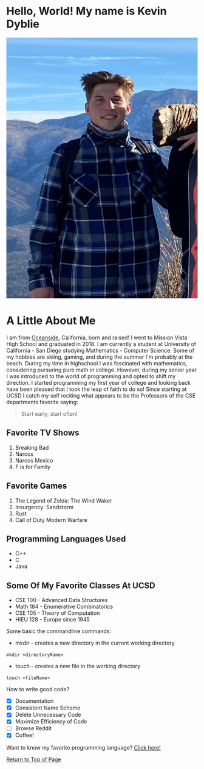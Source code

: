 # **Hello, World! My name is Kevin Dyblie**

![](Bear2020.jpg)

# A Little About Me

I am from [Oceanside](https://visitoceanside.org/), California, born and raised! I went to Mission Vista High School and graduated in 2018. I am currently a student at University of California - San Diego studying Mathematics - Computer Science. Some of my hobbies are skiing, gaming, and during the summer I'm probably at the beach. During my time in highschool I was fascinated with mathematics, considering pursuring pure math in college. However, during my senior year I was introduced to the world of programming and opted to shift my direction. I started programming my first year of college and looking back have been pleased that I took the leap of faith to do so! Since starting at UCSD I catch my self reciting what appears to be the Professors of the CSE departments favorite saying:
> Start early, start often!

## Favorite TV Shows
1. Breaking Bad 
2. Narcos
3. Narcos Mexico
4. F is for Family

## Favorite Games
1. The Legend of Zelda: The Wind Waker
2. Insurgency: Sandstorm
3. Rust
4. Call of Duty Modern Warfare

## Programming Languages Used
 - C++
 - C
 - Java

## Some Of My Favorite Classes At UCSD
- CSE 100 - Advanced Data Structures
- Math 184 - Enumerative Combinatorics
- CSE 105 - Theory of Computation
- HIEU 128 - Europe since 1945

Some basic the commandline commands:
- mkdir - creates a new directory in the current working directory
```
mkdir <directoryName>
```
- touch - creates a new file in the working directory
```
touch <fileName>
```
How to write good code?
- [x] Documentation
- [x] Consistent Name Scheme
- [x] Delete Unnecessary Code
- [x] Maximize Efficiency of Code
- [ ] Browse Reddit
- [x] Coffee!

Want to know my favorite programming language? [Click here!](README.md)

[Return to Top of Page](#hello-world-my-name-is-kevin-dyblie)
